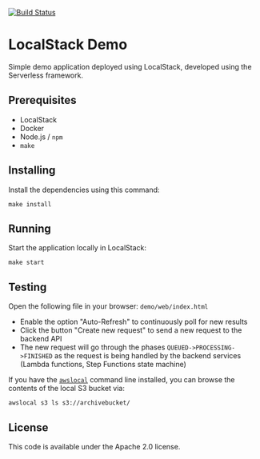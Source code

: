 [![Build Status](https://travis-ci.org/localstack/localstack-demo.svg?branch=master)](https://travis-ci.org/whummer/localstack-demo)

# LocalStack Demo

Simple demo application deployed using LocalStack, developed using the Serverless framework.

## Prerequisites

* LocalStack
* Docker
* Node.js / `npm`
* `make`

## Installing

Install the dependencies using this command:
```
make install
```

## Running

Start the application locally in LocalStack:
```
make start
```

## Testing

Open the following file in your browser: `demo/web/index.html`

* Enable the option "Auto-Refresh" to continuously poll for new results
* Click the button "Create new request" to send a new request to the backend API
* The new request will go through the phases `QUEUED->PROCESSING->FINISHED` as the request is being handled by the backend services (Lambda functions, Step Functions state machine)

If you have the [`awslocal`](https://github.com/localstack/awscli-local) command line installed, you can browse the contents of the local S3 bucket via:
```
awslocal s3 ls s3://archivebucket/
```

## License

This code is available under the Apache 2.0 license.
